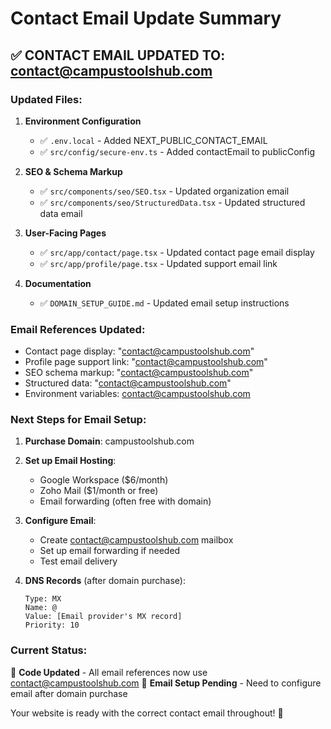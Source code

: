# Contact Email Update Summary

## ✅ CONTACT EMAIL UPDATED TO: contact@campustoolshub.com

### Updated Files:

1. **Environment Configuration**
   - ✅ `.env.local` - Added NEXT_PUBLIC_CONTACT_EMAIL
   - ✅ `src/config/secure-env.ts` - Added contactEmail to publicConfig

2. **SEO & Schema Markup**
   - ✅ `src/components/seo/SEO.tsx` - Updated organization email
   - ✅ `src/components/seo/StructuredData.tsx` - Updated structured data email

3. **User-Facing Pages**
   - ✅ `src/app/contact/page.tsx` - Updated contact page email display
   - ✅ `src/app/profile/page.tsx` - Updated support email link

4. **Documentation**
   - ✅ `DOMAIN_SETUP_GUIDE.md` - Updated email setup instructions

### Email References Updated:
- Contact page display: "contact@campustoolshub.com"
- Profile page support link: "contact@campustoolshub.com"
- SEO schema markup: "contact@campustoolshub.com"
- Structured data: "contact@campustoolshub.com"
- Environment variables: contact@campustoolshub.com

### Next Steps for Email Setup:

1. **Purchase Domain**: campustoolshub.com
2. **Set up Email Hosting**: 
   - Google Workspace ($6/month)
   - Zoho Mail ($1/month or free)
   - Email forwarding (often free with domain)

3. **Configure Email**:
   - Create contact@campustoolshub.com mailbox
   - Set up email forwarding if needed
   - Test email delivery

4. **DNS Records** (after domain purchase):
   ```
   Type: MX
   Name: @
   Value: [Email provider's MX record]
   Priority: 10
   ```

### Current Status:
🔧 **Code Updated** - All email references now use contact@campustoolshub.com
📧 **Email Setup Pending** - Need to configure email after domain purchase

Your website is ready with the correct contact email throughout! 🎉
